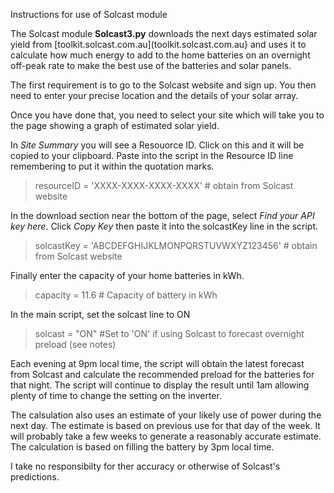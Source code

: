 Instructions for use of Solcast module

The Solcast module **Solcast3.py** downloads the next days estimated solar yield from [toolkit.solcast.com.au](toolkit.solcast.com.au} and uses it to calculate how much energy to add to the home batteries on an overnight off-peak rate to make the best use of the batteries and solar panels.

The first requirement is to go to the Solcast website and sign up. You then need to enter your precise location and the details of your solar array.

Once you have done that, you need to select your site which will take you to the page showing a graph of estimated solar yield.

In *Site Summary* you will see a Resouorce ID. Click on this and it will be copied to your clipboard. Paste into the script in the Resource ID line remembering to put it within the quotation marks.

>    resourceID = 'XXXX-XXXX-XXXX-XXXX' # obtain from Solcast website

In the download section near the bottom of the page, select *Find your API key here*. Click *Copy Key* then paste it into the solcastKey line in the script.

>solcastKey = 'ABCDEFGHIJKLMONPQRSTUVWXYZ123456' # obtain from Solcast website

Finally enter the capacity of your home batteries in kWh.

>    capacity = 11.6 # Capacity of battery in kWh

In the main script, set the solcast line to ON

>solcast = "ON"  #Set to 'ON' if using Solcast to forecast overnight preload (see notes)

Each evening at 9pm local time, the script will obtain the latest forecast from Solcast and calculate the recommended preload for the batteries for that night.
The script will continue to display the result until 1am allowing plenty of time to change the setting on the inverter. 

The calsulation also uses an estimate of your likely use of power during the next day. The estimate is based on previous use for that day of the week. 
It will probably take a few weeks to generate a reasonably accurate estimate. The calculation is based on filling the battery by 3pm local time. 

I take no responsibilty for ther accuracy or otherwise of Solcast's predictions.
